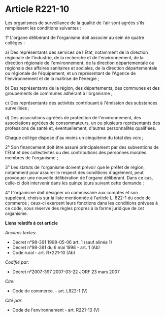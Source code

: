 # Article R221-10

Les organismes de surveillance de la qualité de l'air sont agréés s'ils remplissent les conditions suivantes :

1° L'organe délibérant de l'organisme doit associer au sein de quatre collèges :

a) Des représentants des services de l'Etat, notamment de la direction régionale de l'industrie, de la recherche et de
l'environnement, de la direction régionale de l'environnement, de la direction départementale ou régionale des affaires
sanitaires et sociales, de la direction départementale ou régionale de l'équipement, et un représentant de l'Agence de
l'environnement et de la maîtrise de l'énergie ;

b) Des représentants de la région, des départements, des communes et des groupements de communes adhérant à l'organisme ;

c) Des représentants des activités contribuant à l'émission des substances surveillées ;

d) Des associations agréées de protection de l'environnement, des associations agréées de consommateurs, un ou plusieurs
représentants des professions de santé et, éventuellement, d'autres personnalités qualifiées.

Chaque collège dispose d'au moins un cinquième du total des voix ;

2° Son financement doit être assuré principalement par des subventions de l'Etat et des collectivités ou des contributions
des personnes morales membres de l'organisme ;

3° Les statuts de l'organisme doivent prévoir que le préfet de région, notamment pour assurer le respect des conditions
d'agrément, peut provoquer une nouvelle délibération de l'organe délibérant. Dans ce cas, celle-ci doit intervenir dans les
quinze jours suivant cette demande ;

4° L'organisme doit désigner un commissaire aux comptes et son suppléant, choisis sur la liste mentionnée à l'article L.
822-1 du code de commerce ; ceux-ci exercent leurs fonctions dans les conditions prévues à ce code, sous réserve des règles
propres à la forme juridique de cet organisme.

**Liens relatifs à cet article**

_Anciens textes_:

  - Décret n°98-361 1998-05-06 art. 1 (sauf alinéa 1)
  - Décret n°98-361 du 6 mai 1998 - art. 1 (Ab)
  - Code rural - art. R*221-10 (Ab)

_Codifié par_:

  - Décret n°2007-397 2007-03-22 JORF 23 mars 2007

_Cite_:

  - Code de commerce. - art. L822-1 (V)

_Cité par_:

  - Code de l'environnement - art. R221-13 (V)

